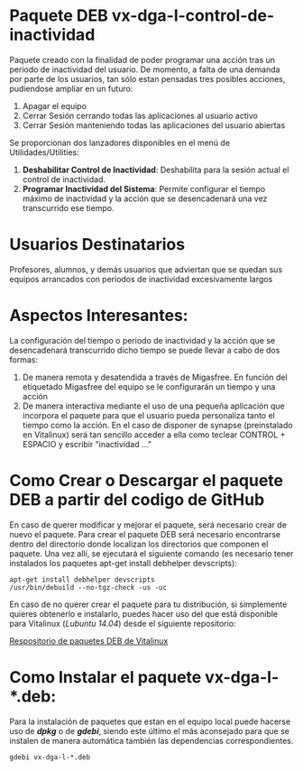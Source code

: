 # Paquete DEB vx-dga-l-control-de-inactividad

Paquete creado con la finalidad de poder programar una acción tras un periodo de inactividad del usuario.  De momento, a falta de una demanda por parte de los usuarios, tan sólo estan pensadas tres posibles acciones, pudiendose ampliar en un futuro:

1) Apagar el equipo
2) Cerrar Sesión cerrando todas las aplicaciones al usuario activo
3) Cerrar Sesión manteniendo todas las aplicaciones del usuario abiertas

Se proporcionan dos lanzadores disponibles en el menú de Utilidades/Utilities:

1) **Deshabilitar Control de Inactividad**: Deshabilita para la sesión actual el control de inactividad.
2) **Programar Inactividad del Sistema**: Permite configurar el tiempo máximo de inactividad y la acción que se desencadenará una vez transcurrido ese tiempo.

# Usuarios Destinatarios

Profesores, alumnos, y demás usuarios que adviertan que se quedan sus equipos arrancados con periodos de inactividad excesivamente largos

# Aspectos Interesantes:

La configuración del tiempo o periodo de inactividad y la acción que se desencadenará transcurrido dicho tiempo se puede llevar a cabo de dos formas:

1) De manera remota y desatendida a través de Migasfree.  En función del etiquetado Migasfree del equipo se le configurarán un tiempo y una acción
2) De manera interactiva mediante el uso de una pequeña aplicación que incorpora el paquete para que el usuario pueda personaliza tanto el tiempo como la acción. En el caso de disponer de synapse (preinstalado en Vitalinux) será tan sencillo acceder a ella como teclear CONTROL + ESPACIO y escribir "inactividad ..."

# Como Crear o Descargar el paquete DEB a partir del codigo de GitHub
En caso de querer modificar y mejorar el paquete, será necesario crear de nuevo el paquete.  Para crear el paquete DEB será necesario encontrarse dentro del directorio donde localizan los directorios que componen el paquete.  Una vez allí, se ejecutará el siguiente comando (es necesario tener instalados los paquetes apt-get install debhelper devscripts):

```
apt-get install debhelper devscripts
/usr/bin/debuild --no-tgz-check -us -uc
```

En caso de no querer crear el paquete para tu distribución, si simplemente quieres obtenerlo e instalarlo, puedes hacer uso del que está disponible para Vitalinux (*Lubuntu 14.04*) desde el siguiente repositorio:

[Respositorio de paquetes DEB de Vitalinux](http://migasfree.educa.aragon.es/repo/Lubuntu-14.04/STORES/base/)

# Como Instalar el paquete vx-dga-l-*.deb:

Para la instalación de paquetes que estan en el equipo local puede hacerse uso de ***dpkg*** o de ***gdebi***, siendo este último el más aconsejado para que se instalen de manera automática también las dependencias correspondientes.
```
gdebi vx-dga-l-*.deb
```


